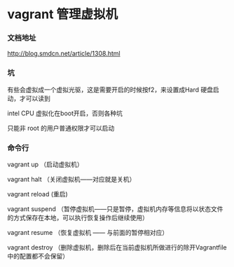 # vagrant 管理虚拟机

### 文档地址
http://blog.smdcn.net/article/1308.html

### 坑
有些会虚拟成一个虚拟光驱，这是需要开启的时候按f2，来设置成Hard
硬盘启动，才可以读到

intel CPU 虚拟化在boot开启，否则各种坑

只能非 root 的用户普通权限才可以启动

### 命令行

vagrant up （启动虚拟机）

vagrant halt （关闭虚拟机——对应就是关机）

vagrant reload (重启)

vagrant suspend （暂停虚拟机——只是暂停，虚拟机内存等信息将以状态文件的方式保存在本地，可以执行恢复操作后继续使用）

vagrant resume （恢复虚拟机 —— 与前面的暂停相对应）

vagrant destroy （删除虚拟机，删除后在当前虚拟机所做进行的除开Vagrantfile中的配置都不会保留）
